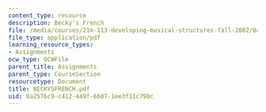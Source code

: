 ```yaml
---
content_type: resource
description: Becky's French
file: /media/courses/21m-113-developing-musical-structures-fall-2002/8a2576c9c412449f6b071ee3f11c790c_BECKYSFRENCH.pdf
file_type: application/pdf
learning_resource_types:
- Assignments
ocw_type: OCWFile
parent_title: Assignments
parent_type: CourseSection
resourcetype: Document
title: BECKYSFRENCH.pdf
uid: 8a2576c9-c412-449f-6b07-1ee3f11c790c
---
```

